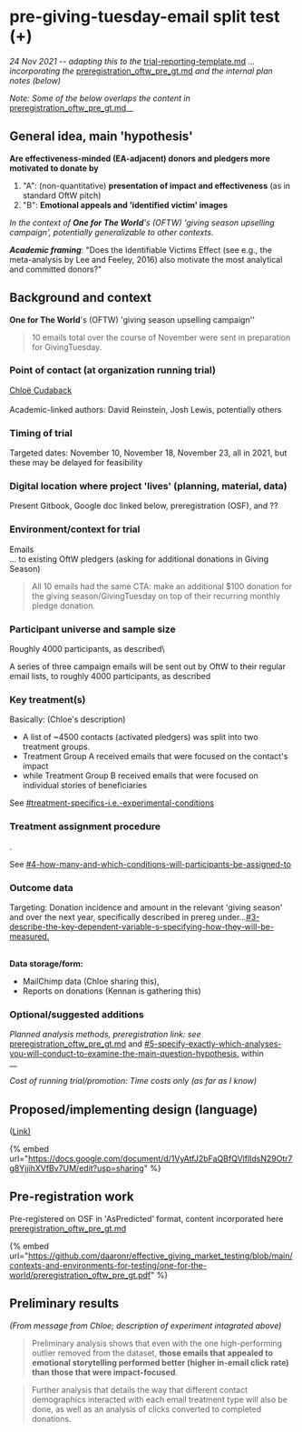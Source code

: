 # pre-giving-tuesday-email split test (+)

_24 Nov 2021 -- adapting this to the_ [trial-reporting-template.md](../../trial-reporting-template.md "mention") _... incorporating the_ [preregistration\_oftw\_pre\_gt.md](preregistration\_oftw\_pre\_gt.md "mention") _and the internal plan notes (below)_

_Note: Some of the below overlaps the content in_ [preregistration\_oftw\_pre\_gt.md](preregistration\_oftw\_pre\_gt.md "mention")\_\_

## General idea, main 'hypothesis' <a href="#general-idea-main-hypothesis" id="general-idea-main-hypothesis"></a>

**Are effectiveness-minded (EA-adjacent) donors and pledgers more motivated to donate by**

1. "A": (non-quantitative) **presentation of impact and effectiveness** (as in standard OftW pitch)
2. "B": **Emotional appeals and 'identified victim' images**

_In the context of **One for The World**'s (OFTW) 'giving season upselling campaign', potentially generalizable to other contexts._

_**Academic framing**_: "Does the Identifiable Victims Effect (see e.g., the meta-analysis by Lee and Feeley, 2016) also motivate the most analytical and committed donors?"

## Background and context

**One for The World**'s (OFTW) 'giving season upselling campaign''

> 10 emails total over the course of November were sent in preparation for GivingTuesday.

### Point of contact (at organization running trial)

[Chloë Cudaback](https://app.gitbook.com/u/wTqRK0aZqff8Tbm0WPvAj34i4k03 "mention")\
\
Academic-linked authors: David Reinstein, Josh Lewis, potentially others

### Timing of trial

Targeted dates: November 10, November 18, November 23, all in 2021, but these may be delayed for feasibility

### Digital location where project 'lives' (planning, material, data)

Present Gitbook, Google doc linked below, preregistration (OSF), and ??

### Environment/context for trial

Emails\
... to existing OftW pledgers (asking for additional donations in Giving Season)

> All 10 emails had the same CTA: make an additional $100 donation for the giving season/GivingTuesday on top of their recurring monthly pledge donation.

### **Participant universe and sample size**

Roughly 4000 participants, as described\


A series of three campaign emails will be sent out by OftW to their regular email lists, to roughly 4000 participants, as described

### Key treatment(s)

Basically: (Chloe's description)

* A list of \~4500 contacts (activated pledgers) was split into two treatment groups.
* Treatment Group A received emails that were focused on the contact's impact
* while Treatment Group B received emails that were focused on individual stories of beneficiaries

See [#treatment-specifics-i.e.-experimental-conditions](preregistration\_oftw\_pre\_gt.md#treatment-specifics-i.e.-experimental-conditions "mention")

### Treatment assignment procedure

.

See [#4-how-many-and-which-conditions-will-participants-be-assigned-to](preregistration\_oftw\_pre\_gt.md#4-how-many-and-which-conditions-will-participants-be-assigned-to "mention")

### **Outcome data**

Targeting: Donation incidence and amount in the relevant 'giving season' and over the next year, specifically described in prereg under...[#3-describe-the-key-dependent-variable-s-specifying-how-they-will-be-measured.](preregistration\_oftw\_pre\_gt.md#3-describe-the-key-dependent-variable-s-specifying-how-they-will-be-measured. "mention")

\
**Data storage/form:**

* MailChimp data (Chloe sharing this),
* Reports on donations (Kennan is gathering this)

### **Optional/suggested additions**

_Planned analysis methods, preregistration link: see_ [preregistration\_oftw\_pre\_gt.md](preregistration\_oftw\_pre\_gt.md "mention") and [#5-specify-exactly-which-analyses-you-will-conduct-to-examine-the-main-question-hypothesis.](preregistration\_oftw\_pre\_gt.md#5-specify-exactly-which-analyses-you-will-conduct-to-examine-the-main-question-hypothesis. "mention") within\
\_\_

_Cost of running trial/promotion: Time costs only (as far as I know)_

## Proposed/implementing design (language)

([Link)](https://docs.google.com/document/d/1VyAtfJ2bFaQBfQVlflIdsN29Otr7g8YjjihXVfBv7UM/edit?usp=sharing)

{% embed url="https://docs.google.com/document/d/1VyAtfJ2bFaQBfQVlflIdsN29Otr7g8YjjihXVfBv7UM/edit?usp=sharing" %}

## Pre-registration work

Pre-registered on OSF in 'AsPredicted' format, content incorporated here [preregistration\_oftw\_pre\_gt.md](preregistration\_oftw\_pre\_gt.md "mention")

{% embed url="https://github.com/daaronr/effective_giving_market_testing/blob/main/contexts-and-environments-for-testing/one-for-the-world/preregistration_oftw_pre_gt.pdf" %}

## Preliminary results

_(From message from Chloe; description of experiment intagrated above)_

> Preliminary analysis shows that even with the one high-performing outlier removed from the dataset, **those emails that appealed to emotional storytelling performed better (higher in-email click rate) than those that were impact-focused**.

> Further analysis that details the way that different contact demographics interacted with each email treatment type will also be done, as well as an analysis of clicks converted to completed donations.

